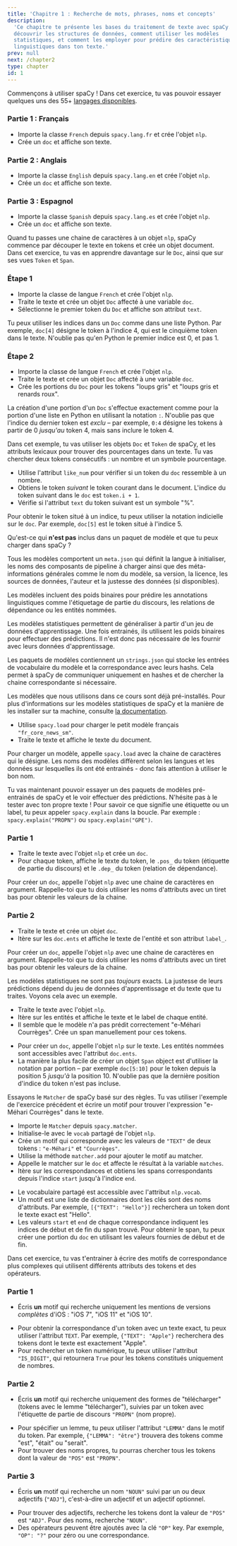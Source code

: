 ```yaml
---
title: 'Chapitre 1 : Recherche de mots, phrases, noms et concepts'
description:
  'Ce chapitre te présente les bases du traitement de texte avec spaCy. Tu vas
  découvrir les structures de données, comment utiliser les modèles
  statistiques, et comment les employer pour prédire des caractéristiques
  linguistiques dans ton texte.'
prev: null
next: /chapter2
type: chapter
id: 1
---
```


<exercise id="1" title="Présentation de spaCy" type="slides">

<slides source="chapter1_01_introduction-to-spacy" start="0:165" end="3:01">
</slides>

</exercise>

<exercise id="2" title="Prise en main">

Commençons à utiliser spaCy ! Dans cet exercice, tu vas pouvoir essayer quelques
uns des 55+ [langages disponibles](https://spacy.io/usage/models#languages).

### Partie 1 : Français

- Importe la classe `French` depuis `spacy.lang.fr` et crée l'objet `nlp`.
- Crée un `doc` et affiche son texte.

<codeblock id="01_02_01"></codeblock>

### Partie 2 : Anglais

- Importe la classe `English` depuis `spacy.lang.en` et crée l'objet `nlp`.
- Crée un `doc` et affiche son texte.

<codeblock id="01_02_02"></codeblock>

### Partie 3 : Espagnol

- Importe la classe `Spanish` depuis `spacy.lang.es` et crée l'objet `nlp`.
- Crée un `doc` et affiche son texte.

<codeblock id="01_02_03"></codeblock>

</exercise>

<exercise id="3" title="Documents, spans et tokens">

Quand tu passes une chaine de caractères à un objet `nlp`, spaCy commence par
découper le texte en tokens et crée un objet document. Dans cet exercice, tu vas
en apprendre davantage sur le `Doc`, ainsi que sur ses vues `Token` et `Span`.

### Étape 1

- Importe la classe de langue `French` et crée l'objet `nlp`.
- Traite le texte et crée un objet `Doc` affecté à une variable `doc`.
- Sélectionne le premier token du `Doc` et affiche son attribut `text`.

<codeblock id="01_03_01">

Tu peux utiliser les indices dans un `Doc` comme dans une liste Python. Par
exemple, `doc[4]` désigne le token à l'indice 4, qui est le cinquième token dans
le texte. N'oublie pas qu'en Python le premier indice est 0, et pas 1.

</codeblock>

### Étape 2

- Importe la classe de langue `French` et crée l'objet `nlp`.
- Traite le texte et crée un objet `Doc` affecté à une variable `doc`.
- Crée les portions du `Doc` pour les tokens "loups gris" et "loups gris et
  renards roux".

<codeblock id="01_03_02">

La création d'une portion d'un `Doc` s'effectue exactement comme pour la portion
d'une liste en Python en utilisant la notation `:`. N'oublie pas que l'indice du
dernier token est _exclu_ – par exemple, `0:4` désigne les tokens à partir de 0
_jusqu'au_ token 4, mais sans inclure le token 4.

</codeblock>

</exercise>

<exercise id="4" title="Attributs lexicaux">

Dans cet exemple, tu vas utiliser les objets `Doc` et `Token` de spaCy, et les
attributs lexicaux pour trouver des pourcentages dans un texte. Tu vas chercher
deux tokens consécutifs : un nombre et un symbole pourcentage.

- Utilise l'attribut `like_num` pour vérifier si un token du `doc` ressemble à
  un nombre.
- Obtiens le token _suivant_ le token courant dans le document. L'indice du
  token suivant dans le `doc` est `token.i + 1`.
- Vérifie si l'attribut `text` du token suivant est un symbole "%".

<codeblock id="01_04">

Pour obtenir le token situé à un indice, tu peux utiliser la notation indicielle
sur le `doc`. Par exemple, `doc[5]` est le token situé à l'indice 5.

</codeblock>

</exercise>

<exercise id="5" title="Modèles statistiques" type="slides">

<slides source="chapter1_02_statistical-models" start="3:12" end="7:01">
</slides>

</exercise>

<exercise id="6" title="Paquets de modèles" type="choice">

Qu'est-ce qui **n'est pas** inclus dans un paquet de modèle et que tu peux
charger dans spaCy ?

<choice>
<opt text="Un fichier de métadonnées contenant le langage, le pipeline et la licence.">

Tous les modèles comportent un `meta.json` qui définit la langue à initialiser,
les noms des composants de pipeline à charger ainsi que des méta-informations
générales comme le nom du modèle, sa version, la licence, les sources de
données, l'auteur et la justesse des données (si disponibles).

</opt>
<opt text="Des poids binaires pour effectuer des prédictions statistiques.">

Les modèles incluent des poids binaires pour prédire les annotations
linguistiques comme l'étiquetage de partie du discours, les relations de
dépendance ou les entités nommées.

</opt>
<opt correct="true" text="Les données annotées sur lesquelles le modèle a été entrainé.">

Les modèles statistiques permettent de généraliser à partir d'un jeu de données
d'apprentissage. Une fois entrainés, ils utilisent les poids binaires pour
effectuer des prédictions. Il n'est donc pas nécessaire de les fournir avec
leurs données d'apprentissage.

</opt>
<opt text="Les Strings du vocabulaire du modèle et leurs hashs.">

Les paquets de modèles contiennent un `strings.json` qui stocke les entrées de
vocabulaire du modèle et la correspondance avec leurs hashs. Cela permet à spaCy
de communiquer uniquement en hashes et de chercher la chaine correspondante si
nécessaire.

</opt>
</choice>

</exercise>

<exercise id="7" title="Chargement de modèles">

Les modèles que nous utilisons dans ce cours sont déjà pré-installés. Pour plus
d'informations sur les modèles statistiques de spaCy et la manière de les
installer sur ta machine, consulte
[la documentation](https://spacy.io/usage/models).

- Utilise `spacy.load` pour charger le petit modèle français `"fr_core_news_sm"`.
- Traite le texte et affiche le texte du document.

<codeblock id="01_07">

Pour charger un modèle, appelle `spacy.load` avec la chaine de caractères qui le
désigne. Les noms des modèles diffèrent selon les langues et les données sur
lesquelles ils ont été entrainés - donc fais attention à utiliser le bon nom.

</codeblock>

</exercise>

<exercise id="8" title="Prédiction d'attributs linguistiques">

Tu vas maintenant pouvoir essayer un des paquets de modèles pré-entrainés de
spaCy et le voir effectuer des prédictions. N'hésite pas à le tester avec ton
propre texte ! Pour savoir ce que signifie une étiquette ou un label, tu peux
appeler `spacy.explain` dans la boucle. Par exemple : `spacy.explain("PROPN")`
ou `spacy.explain("GPE")`.

### Partie 1

- Traite le texte avec l'objet `nlp` et crée un `doc`.
- Pour chaque token, affiche le texte du token, le `.pos_` du token (étiquette
  de partie du discours) et le `.dep_` du token (relation de dépendance).

<codeblock id="01_08_01">

Pour créer un `doc`, appelle l'objet `nlp` avec une chaine de caractères en
argument. Rappelle-toi que tu dois utiliser les noms d'attributs avec un tiret
bas pour obtenir les valeurs de la chaine.

</codeblock>

### Partie 2

- Traite le texte et crée un objet `doc`.
- Itère sur les `doc.ents` et affiche le texte de l'entité et son attribut
  `label_`.

<codeblock id="01_08_02">

Pour créer un `doc`, appelle l'objet `nlp` avec une chaine de caractères en
argument. Rappelle-toi que tu dois utiliser les noms d'attributs avec un tiret
bas pour obtenir les valeurs de la chaine.

</codeblock>

</exercise>

<exercise id="9" title="Prédiction d'entités nommées dans le contexte">

Les modèles statistiques ne sont pas _toujours_ exacts. La justesse de leurs
prédictions dépend du jeu de données d'apprentissage et du texte que tu traites.
Voyons cela avec un exemple.

- Traite le texte avec l'objet `nlp`.
- Itère sur les entités et affiche le texte et le label de chaque entité.
- Il semble que le modèle n'a pas prédit correctement "e-Méhari Courrèges".
  Crée un span manuellement pour ces tokens.

<codeblock id="01_09">

- Pour créer un `doc`, appelle l'objet `nlp` sur le texte. Les entités nommées
  sont accessibles avec l'attribut `doc.ents`.
- La manière la plus facile de créer un objet `Span` object est d'utiliser la
  notation par portion – par exemple `doc[5:10]` pour le token depuis la
  position 5 _jusqu'à_ la position 10. N'oublie pas que la dernière position
  d'indice du token n'est pas incluse.

</codeblock>

</exercise>

<exercise id="10" title="Correspondances avec des règles" type="slides">

<slides source="chapter1_03_rule-based-matching" start="7:118" end="10:55">
</slides>

</exercise>

<exercise id="11" title="Utilisation du Matcher">

Essayons le `Matcher` de spaCy basé sur des règles. Tu vas utiliser l'exemple de
l'exercice précédent et écrire un motif pour trouver l'expression "e-Méhari
Courrèges" dans le texte.

- Importe le `Matcher` depuis `spacy.matcher`.
- Initialise-le avec le `vocab` partagé de l'objet `nlp`.
- Crée un motif qui corresponde avec les valeurs de `"TEXT"` de deux tokens :
  `"e-Méhari"` et `"Courrèges"`.
- Utilise la méthode `matcher.add` pour ajouter le motif au matcher.
- Appelle le matcher sur le `doc` et affecte le résultat à la variable
  `matches`.
- Itère sur les correspondances et obtiens les spans correspondants depuis
  l'indice `start` jusqu'à l'indice `end`.

<codeblock id="01_11">

- Le vocabulaire partagé est accessible avec l'attribut `nlp.vocab`.
- Un motif est une liste de dictionnaires dont les clés sont des noms
  d'attributs. Par exemple, `[{"TEXT": "Hello"}]` recherchera un token dont le
  texte exact est "Hello".
- Les valeurs `start` et `end` de chaque correspondance indiquent les indices de
  début et de fin du span trouvé. Pour obtenir le span, tu peux créer une
  portion du `doc` en utilisant les valeurs fournies de début et de fin.

</codeblock>

</exercise>

<exercise id="12" title="Ecriture de motifs">

Dans cet exercice, tu vas t'entrainer à écrire des motifs de correspondance plus
complexes qui utilisent différents attributs des tokens et des opérateurs.

### Partie 1

- Écris **un** motif qui recherche uniquement les mentions de versions
  _complètes_ d'iOS : "iOS 7", "iOS 11" et "iOS 10".

<codeblock id="01_12_01">

- Pour obtenir la correspondance d'un token avec un texte exact, tu peux
  utiliser l'attribut `TEXT`. Par exemple, `{"TEXT": "Apple"}` recherchera des
  tokens dont le texte est exactement "Apple".
- Pour rechercher un token numérique, tu peux utiliser l'attribut `"IS_DIGIT"`,
  qui retournera `True` pour les tokens constitués uniquement de nombres.

</codeblock>

### Partie 2

- Écris **un** motif qui recherche uniquement des formes de "télécharger"
  (tokens avec le lemme "télécharger"), suivies par un token avec l'étiquette
  de partie de discours `"PROPN"` (nom propre).

<codeblock id="01_12_02">

- Pour spécifier un lemme, tu peux utiliser l'attribut `"LEMMA"` dans le motif
  du token. Par exemple, `{"LEMMA": "être"}` trouvera des tokens comme "est",
  "était" ou "serait".
- Pour trouver des noms propres, tu pourras chercher tous les tokens dont la
  valeur de `"POS"` est `"PROPN"`.

</codeblock>

### Partie 3

- Écris **un** motif qui recherche un nom `"NOUN"` suivi par un ou deux
 adjectifs (`"ADJ"`), c'est-à-dire un adjectif et un adjectif optionnel.

<codeblock id="01_12_03">

- Pour trouver des adjectifs, recherche les tokens dont la valeur de `"POS"` est
  `"ADJ"`. Pour des noms, recherche `"NOUN"`.
- Des opérateurs peuvent être ajoutés avec la clé `"OP"` key. Par exemple,
  `"OP": "?"` pour zéro ou une correspondance.

</codeblock>

</exercise>
